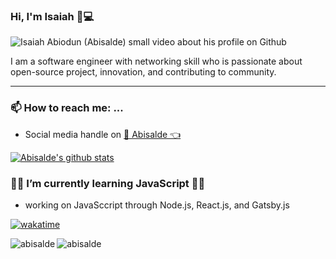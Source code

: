 ### Hi, I'm Isaiah 🌻💻

<img src="https://res.cloudinary.com/abisalde/image/upload/c_scale,h_311,w_816/v1616039512/Abisalde_github.gif" alt="Isaiah Abiodun (Abisalde) small video about his profile on Github">

I am a software engineer with networking skill who is passionate about open-source project, innovation, and contributing to community.
<hr>

### 📫 How to reach me: ...
- Social media handle on <a href="https://twitter.com/abisalde">🔔  Abisalde   👈</a>


[![Abisalde's github stats](https://github-readme-stats.vercel.app/api?username=abisalde)](https://github.com/abisalde/github-readme-stats)

### 👨‍💻️ I’m currently learning JavaScript 👨‍💻️
- working on JavaSccript through Node.js, React.js, and Gatsby.js



<!--
**abisalde/Abisalde** is a ✨ _special_ ✨ repository because its `README.md` (this file) appears on your GitHub profile.

Here are some ideas to get you started:

- 🔭 I’m currently working on data engineering
- 🌱 I’m currently learning python
- 👯 I’m looking to collaborate with open source community
- 🤔 I’m looking for help with ...
- 💬 Ask me about ...
- 📫 How to reach me: ...
- 😄 Pronouns: ...
- ⚡ Fun fact: ...
-->

[![wakatime](https://wakatime.com/badge/user/c653b176-eb2d-4826-9bd4-2cb06d718fb2.svg)](https://wakatime.com/@c653b176-eb2d-4826-9bd4-2cb06d718fb2)

<p><img align="left" src="https://github-readme-stats.vercel.app/api/top-langs?username=abisalde&show_icons=true&locale=en&layout=compact" alt="abisalde" /></p>

<p><img align="center" src="https://github-readme-streak-stats.herokuapp.com/?user=abisalde&" alt="abisalde" /></p>

